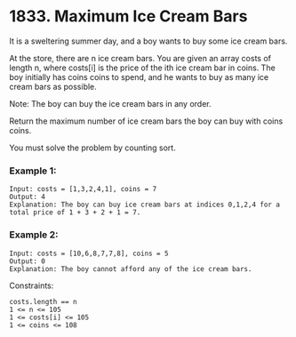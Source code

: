 # 1833. Maximum Ice Cream Bars


It is a sweltering summer day, and a boy wants to buy some ice cream bars.

At the store, there are n ice cream bars. You are given an array costs of length n, where costs[i] is the price of the ith ice cream bar in coins. The boy initially has coins coins to spend, and he wants to buy as many ice cream bars as possible. 

Note: The boy can buy the ice cream bars in any order.

Return the maximum number of ice cream bars the boy can buy with coins coins.

You must solve the problem by counting sort.
 

### Example 1:
```
Input: costs = [1,3,2,4,1], coins = 7
Output: 4
Explanation: The boy can buy ice cream bars at indices 0,1,2,4 for a total price of 1 + 3 + 2 + 1 = 7.
```

### Example 2:
```
Input: costs = [10,6,8,7,7,8], coins = 5
Output: 0
Explanation: The boy cannot afford any of the ice cream bars.
 ```

Constraints:
```
costs.length == n
1 <= n <= 105
1 <= costs[i] <= 105
1 <= coins <= 108
```